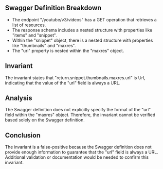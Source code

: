 ## Swagger Definition Breakdown
- The endpoint "/youtube/v3/videos" has a GET operation that retrieves a list of resources.
- The response schema includes a nested structure with properties like "items" and "snippet".
- Within the "snippet" object, there is a nested structure with properties like "thumbnails" and "maxres".
- The "url" property is nested within the "maxres" object.

## Invariant
The invariant states that "return.snippet.thumbnails.maxres.url" is Url, indicating that the value of the "url" field is always a URL.

## Analysis
The Swagger definition does not explicitly specify the format of the "url" field within the "maxres" object. Therefore, the invariant cannot be verified based solely on the Swagger definition.

## Conclusion
The invariant is a false-positive because the Swagger definition does not provide enough information to guarantee that the "url" field is always a URL. Additional validation or documentation would be needed to confirm this invariant.
